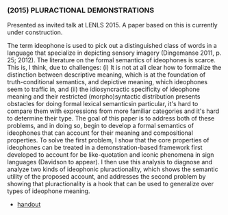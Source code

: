 ### (2015) PLURACTIONAL DEMONSTRATIONS ###

Presented as invited talk at LENLS 2015. A paper based on this is currently under construction.

The term ideophone is used to pick out a distinguished class of words in a language that specialize in depicting sensory imagery (Dingemanse 2011, p. 25; 2012). The literature on the formal semantics of ideophones is scarce. This is, I think, due to challenges: (i) It is not at all clear how to formalize the distinction between descriptive meaning, which is at the foundation of truth-conditional semantics, and depictive meaning, which ideophones seem to traffic in, and (ii) the idiosyncractic specificity of ideophone meaning and their restricted (morpho)syntactic distribution presents obstacles for doing formal lexical semanticsin particular, it's hard to compare them with expressions from more familiar categories and it's hard to determine their type. The goal of this paper is to address both of these problems, and in doing so, begin to develop a formal semantics of ideophones that can account for their meaning and compositional properties. To solve the first problem, I show that the core properties of ideophones can be treated in a demonstration-based framework first developed to account for be like-quotation and iconic phenomena in sign languages (Davidson to appear). I then use this analysis to diagnose and analyze two kinds of ideophonic pluractionality, which shows the semantic utility of the proposed account, and addresses the second problem by showing that pluractionality is a hook that can be used to generalize over types of ideophone meaning.

+ [handout](/resources/papers/pluractional_demonstration_hd.pdf)
